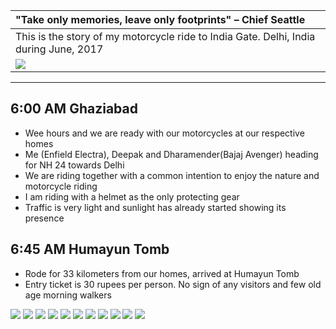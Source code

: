 |  "Take only memories, leave only footprints" – Chief Seattle |
| :---  |
| This is the story of my motorcycle ride to India Gate. Delhi, India during June, 2017 |
| ![](https://github.com/inbravo/travel/blob/master/august-2017/images/route-map.jpg)|

---

##  6:00 AM Ghaziabad
*	Wee hours and we are ready with our motorcycles at our respective homes
*	Me (Enfield Electra), Deepak and Dharamender(Bajaj Avenger) heading for NH 24 towards Delhi
*	We are riding together with a common intention to enjoy the nature and motorcycle riding
*	I am riding with a helmet as the only protecting gear
*	Traffic is very light and sunlight has already started showing its presence

##  6:45 AM Humayun Tomb
*	Rode for 33 kilometers from our homes, arrived at Humayun Tomb
*	Entry ticket is 30 rupees per person. No sign of any visitors and few old age morning walkers

![](https://github.com/inbravo/travel/blob/master/august-2017/images/IMG_20170805_073438.jpg)
![](https://github.com/inbravo/travel/blob/master/august-2017/images/IMG_20170805_083557_HDR.jpg)
![](https://github.com/inbravo/travel/blob/master/august-2017/images/IMG_20170805_083526_HDR.jpg)
![](https://github.com/inbravo/travel/blob/master/august-2017/images/IMG_20170805_082124_HDR.jpg)
![](https://github.com/inbravo/travel/blob/master/august-2017/images/IMG_20170805_082132_HDR.jpg)
![](https://github.com/inbravo/travel/blob/master/august-2017/images/IMG_20170805_083257.jpg)
![](https://github.com/inbravo/travel/blob/master/august-2017/images/IMG_20170805_072028.jpg)
![](https://github.com/inbravo/travel/blob/master/august-2017/images/IMG_5440.jpg)
![](https://github.com/inbravo/travel/blob/master/august-2017/images/IMG_20170805_073704.jpg)
![](https://github.com/inbravo/travel/blob/master/august-2017/images/IMG_20170805_083825_HDR.jpg)
![](https://github.com/inbravo/travel/blob/master/august-2017/images/IMG_5483.jpg)





